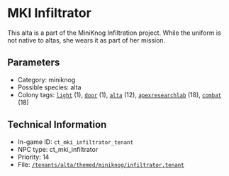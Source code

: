# MKI Infiltrator

This alta is a part of the MiniKnog Infiltration project. While the uniform is not native to altas, she wears it as part of her mission.

## Parameters

- Category: miniknog
- Possible species: alta
- Colony tags: [`light`](https://ceterai.github.io/MyEnternia/Wiki/Tags/Light) (1), [`door`](https://ceterai.github.io/MyEnternia/Wiki/Tags/Door) (1), [`alta`](https://ceterai.github.io/MyEnternia/Wiki/Tags/Alta) (12), [`apexresearchlab`](https://ceterai.github.io/MyEnternia/Wiki/Tags/Apexresearchlab) (18), [`combat`](https://ceterai.github.io/MyEnternia/Wiki/Tags/Combat) (18)

## Technical Information

- In-game ID: `ct_mki_infiltrator_tenant`
- NPC type: ct_mki_infiltrator
- Priority: 14
- File: [`/tenants/alta/themed/miniknog/infiltrator.tenant`](https://github.com/Ceterai/Enternia/blob/main/tenants/alta/themed/miniknog/infiltrator.tenant)
